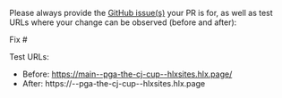 Please always provide the [GitHub issue(s)](../issues) your PR is for, as well as test URLs where your change can be observed (before and after):

Fix #<gh-issue-id>

Test URLs:
- Before: https://main--pga-the-cj-cup--hlxsites.hlx.page/
- After: https://<branch>--pga-the-cj-cup--hlxsites.hlx.page
